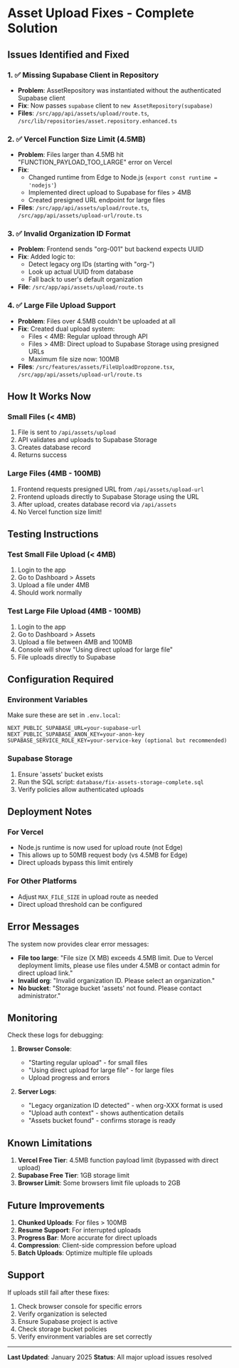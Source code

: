# Asset Upload Fixes - Complete Solution

## Issues Identified and Fixed

### 1. ✅ **Missing Supabase Client in Repository**
- **Problem**: AssetRepository was instantiated without the authenticated Supabase client
- **Fix**: Now passes `supabase` client to `new AssetRepository(supabase)`
- **Files**: `/src/app/api/assets/upload/route.ts`, `/src/lib/repositories/asset.repository.enhanced.ts`

### 2. ✅ **Vercel Function Size Limit (4.5MB)**
- **Problem**: Files larger than 4.5MB hit "FUNCTION_PAYLOAD_TOO_LARGE" error on Vercel
- **Fix**: 
  - Changed runtime from Edge to Node.js (`export const runtime = 'nodejs'`)
  - Implemented direct upload to Supabase for files > 4MB
  - Created presigned URL endpoint for large files
- **Files**: `/src/app/api/assets/upload/route.ts`, `/src/app/api/assets/upload-url/route.ts`

### 3. ✅ **Invalid Organization ID Format**
- **Problem**: Frontend sends "org-001" but backend expects UUID
- **Fix**: Added logic to:
  - Detect legacy org IDs (starting with "org-")
  - Look up actual UUID from database
  - Fall back to user's default organization
- **File**: `/src/app/api/assets/upload/route.ts`

### 4. ✅ **Large File Upload Support**
- **Problem**: Files over 4.5MB couldn't be uploaded at all
- **Fix**: Created dual upload system:
  - Files < 4MB: Regular upload through API
  - Files > 4MB: Direct upload to Supabase Storage using presigned URLs
  - Maximum file size now: 100MB
- **Files**: `/src/features/assets/FileUploadDropzone.tsx`, `/src/app/api/assets/upload-url/route.ts`

## How It Works Now

### Small Files (< 4MB)
1. File is sent to `/api/assets/upload`
2. API validates and uploads to Supabase Storage
3. Creates database record
4. Returns success

### Large Files (4MB - 100MB)
1. Frontend requests presigned URL from `/api/assets/upload-url`
2. Frontend uploads directly to Supabase Storage using the URL
3. After upload, creates database record via `/api/assets`
4. No Vercel function size limit!

## Testing Instructions

### Test Small File Upload (< 4MB)
1. Login to the app
2. Go to Dashboard > Assets
3. Upload a file under 4MB
4. Should work normally

### Test Large File Upload (4MB - 100MB)
1. Login to the app
2. Go to Dashboard > Assets
3. Upload a file between 4MB and 100MB
4. Console will show "Using direct upload for large file"
5. File uploads directly to Supabase

## Configuration Required

### Environment Variables
Make sure these are set in `.env.local`:
```
NEXT_PUBLIC_SUPABASE_URL=your-supabase-url
NEXT_PUBLIC_SUPABASE_ANON_KEY=your-anon-key
SUPABASE_SERVICE_ROLE_KEY=your-service-key (optional but recommended)
```

### Supabase Storage
1. Ensure 'assets' bucket exists
2. Run the SQL script: `database/fix-assets-storage-complete.sql`
3. Verify policies allow authenticated uploads

## Deployment Notes

### For Vercel
- Node.js runtime is now used for upload route (not Edge)
- This allows up to 50MB request body (vs 4.5MB for Edge)
- Direct uploads bypass this limit entirely

### For Other Platforms
- Adjust `MAX_FILE_SIZE` in upload route as needed
- Direct upload threshold can be configured

## Error Messages

The system now provides clear error messages:

- **File too large**: "File size (X MB) exceeds 4.5MB limit. Due to Vercel deployment limits, please use files under 4.5MB or contact admin for direct upload link."
- **Invalid org**: "Invalid organization ID. Please select an organization."
- **No bucket**: "Storage bucket 'assets' not found. Please contact administrator."

## Monitoring

Check these logs for debugging:

1. **Browser Console**:
   - "Starting regular upload" - for small files
   - "Using direct upload for large file" - for large files
   - Upload progress and errors

2. **Server Logs**:
   - "Legacy organization ID detected" - when org-XXX format is used
   - "Upload auth context" - shows authentication details
   - "Assets bucket found" - confirms storage is ready

## Known Limitations

1. **Vercel Free Tier**: 4.5MB function payload limit (bypassed with direct upload)
2. **Supabase Free Tier**: 1GB storage limit
3. **Browser Limit**: Some browsers limit file uploads to 2GB

## Future Improvements

1. **Chunked Uploads**: For files > 100MB
2. **Resume Support**: For interrupted uploads
3. **Progress Bar**: More accurate for direct uploads
4. **Compression**: Client-side compression before upload
5. **Batch Uploads**: Optimize multiple file uploads

## Support

If uploads still fail after these fixes:

1. Check browser console for specific errors
2. Verify organization is selected
3. Ensure Supabase project is active
4. Check storage bucket policies
5. Verify environment variables are set correctly

---

**Last Updated**: January 2025
**Status**: All major upload issues resolved